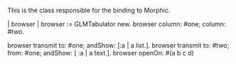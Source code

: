 This is the class responsible for the binding to Morphic.| browser |browser := GLMTabulator new.browser column: #one; column: #two.browser transmit to: #one; andShow: [:a | a list.].browser transmit to: #two; from: #one; andShow: [ :a |	a text.].browser openOn: #(a b c d)